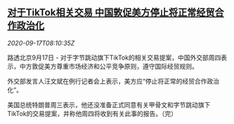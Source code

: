 <!--1600330997000-->
[对于TikTok相关交易 中国敦促美方停止将正常经贸合作政治化](https://cn.reuters.com/article/china-mofa-tiktok-us-0917-idCNKBS26813K)
------

<div><i>2020-09-17T08:10:35Z</i></div><p>路透北京9月17日 - 对于字节跳动旗下TikTok的相关交易提案，中国外交部周四表示，中方敦促美方尊重市场经济和公平竞争原则，遵守国际经贸规则。</p><p>外交部发言人汪文斌在例行记者会上表示，美方应“停止将正常的经贸合作政治化”。</p><p>美国总统特朗普周三表示，他还没准备正式同意有关甲骨文和字节跳动旗下TikTok的交易提案，并称他周四将收到有关此事的报告。（完）</p>

